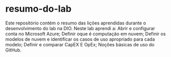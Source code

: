 # resumo-do-lab
Este repositório contém o resumo das lições aprendidas durante o desenvolvimento do lab na DIO.
Neste lab aprendi a: Abrir e configurar conta no Microsoft Azure;
Definir oque é computação em nuvem;
Definir os modelos de nuvem e identificar os casos de uso apropriado para cada modelo;
Definir e comparar CapEX E OpEx;
Noções básicas de uso do GitHub.
